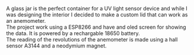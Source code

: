 A glass jar is the perfect container for a UV light sensor device and while I was designing the interior I decided to make a custom lid that can work as an anemometer.  
The project work using a ESP8266 and have and oled screen for showing the data. It is powered by a rechargable 18650 battery.  
The reading of the revolutions of the anemometer is made using a hall sensor A3144 and a neodymium magnet.
